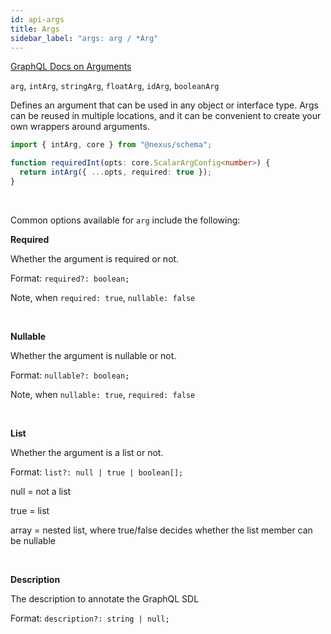 ```yaml
---
id: api-args
title: Args
sidebar_label: "args: arg / *Arg"
---
```


[GraphQL Docs on Arguments](https://graphql.org/learn/schema/#arguments)

`arg`, `intArg`, `stringArg`, `floatArg`, `idArg`, `booleanArg`

Defines an argument that can be used in any object or interface type. Args can be reused in multiple locations, and it can be convenient to create your own wrappers around arguments.

```ts
import { intArg, core } from "@nexus/schema";

function requiredInt(opts: core.ScalarArgConfig<number>) {
  return intArg({ ...opts, required: true });
}
```

&nbsp;

Common options available for `arg` include the following:

**Required**

Whether the argument is required or not.

Format: `required?: boolean;`

Note, when `required: true`, `nullable: false`

&nbsp;

**Nullable**

Whether the argument is nullable or not.

Format: `nullable?: boolean;`

Note, when `nullable: true`, `required: false`

&nbsp;

**List**

Whether the argument is a list or not.

Format: `list?: null | true | boolean[];`

null = not a list

true = list

array = nested list, where true/false decides whether the list member can be nullable

&nbsp;

**Description**

The description to annotate the GraphQL SDL

Format: `description?: string | null;`
